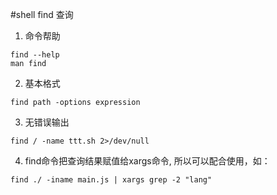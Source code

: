 #shell find
查询

1. 命令帮助
```shell
find --help
man find
```

2. 基本格式
```shell
find path -options expression
```

3. 无错误输出
```shell
find / -name ttt.sh 2>/dev/null
```

4. find命令把查询结果赋值给xargs命令, 所以可以配合使用，如：
```shell
find ./ -iname main.js | xargs grep -2 "lang"
```
